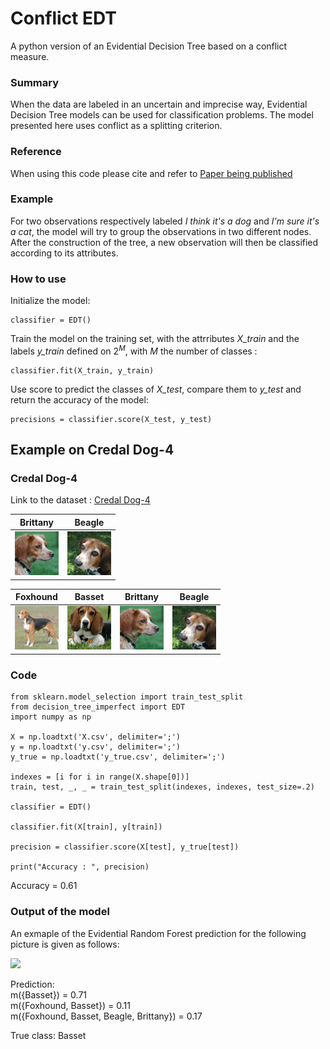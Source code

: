 # Conflict EDT
A python version of an Evidential Decision Tree based on a conflict measure.

### Summary

When the data are labeled in an uncertain and imprecise way, Evidential Decision Tree models can be used for classification problems.
The model presented here uses conflict as a splitting criterion.

### Reference

When using this code please cite and refer to [Paper being published](https://github.com/ArthurHoa/conflict_edt)

### Example

For two observations respectively labeled *I think it's a dog* and *I'm sure it's a cat*, the model will try to group the observations in two different nodes. After the construction of the tree, a new observation will then be classified according to its attributes.


### How to use

Initialize the model:
```
classifier = EDT()
```

Train the model on the training set, with the attrributes *X_train* and the labels *y_train* defined on $2^M$, with *M* the number of classes :
```
classifier.fit(X_train, y_train)
```

Use score to predict the classes of *X_test*, compare them to *y_test* and return the accuracy of the model:
```
precisions = classifier.score(X_test, y_test)
```

## Example on Credal Dog-4

### Credal Dog-4

Link to the dataset : [Credal Dog-4](https://github.com/ArthurHoa/credal-datasets)

Brittany | Beagle
:--:|:--:
<img src="https://github.com/ArthurHoa/credal-datasets/blob/master/ressources/pictures/Brittany.jpg?raw=true" width="70"> |  <img src="https://github.com/ArthurHoa/credal-datasets/blob/master/ressources/pictures/Beagle.jpg?raw=true" width="70">  

Foxhound | Basset | Brittany | Beagle
:--:|:--:|:--:|:--:
<img src="https://github.com/ArthurHoa/credal-datasets/blob/master/ressources/pictures/Foxhound.jpg?raw=true" width="70"> | <img src="https://github.com/ArthurHoa/credal-datasets/blob/master/ressources/pictures/Basset.jpg?raw=true" width="70"> | <img src="https://github.com/ArthurHoa/credal-datasets/blob/master/ressources/pictures/Brittany.jpg?raw=true" width="70"> |  <img src="https://github.com/ArthurHoa/credal-datasets/blob/master/ressources/pictures/Beagle.jpg?raw=true" width="70">  

### Code

```
from sklearn.model_selection import train_test_split
from decision_tree_imperfect import EDT
import numpy as np

X = np.loadtxt('X.csv', delimiter=';')
y = np.loadtxt('y.csv', delimiter=';')
y_true = np.loadtxt('y_true.csv', delimiter=';')

indexes = [i for i in range(X.shape[0])]
train, test, _, _ = train_test_split(indexes, indexes, test_size=.2)

classifier = EDT()

classifier.fit(X[train], y[train])

precision = classifier.score(X[test], y_true[test])

print("Accuracy : ", precision)
```

Accuracy = 0.61

### Output of the model

An exmaple of the Evidential Random Forest prediction for the following picture is given as follows:

<img src="https://www.dropbox.com/s/f67s7jwie1tnfs1/72.jpg?raw=true" width="150">  
  
Prediction:  
m({Basset}) = 0.71  
m({Foxhound, Basset}) = 0.11  
m({Foxhound, Basset, Beagle, Brittany}) = 0.17  
  
True class: Basset
